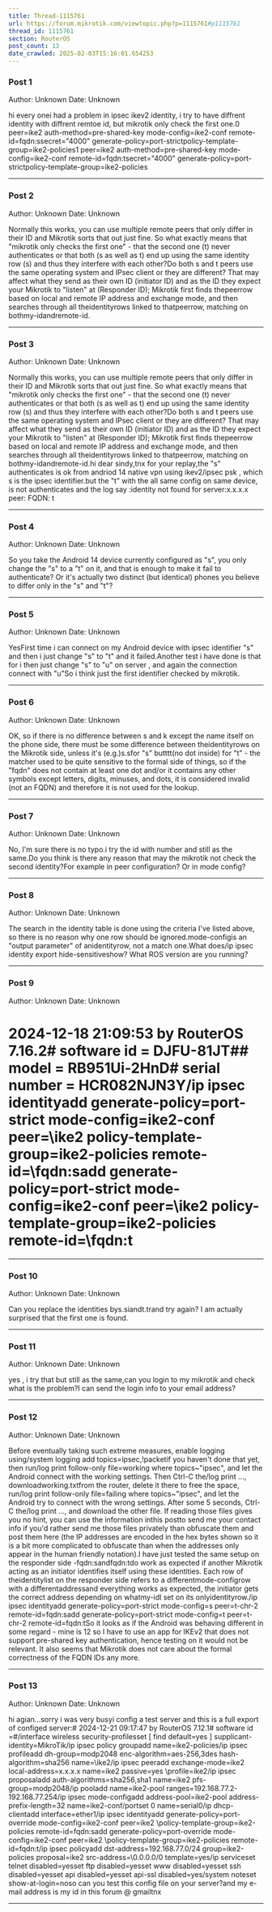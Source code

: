 ```yaml
---
title: Thread-1115761
url: https://forum.mikrotik.com/viewtopic.php?p=1115761#p1115761
thread_id: 1115761
section: RouterOS
post_count: 13
date_crawled: 2025-02-03T15:16:01.654253
---
```


### Post 1
Author: Unknown
Date: Unknown

hi every onei had a problem in ipsec ikev2 identity, i try to have diffrent identity with diffrent remtoe id, but mikrotik only check the first one.0    peer=ike2 auth-method=pre-shared-key mode-config=ike2-conf remote-id=fqdn:ssecret="4000" generate-policy=port-strictpolicy-template-group=ike2-policies1    peer=ike2 auth-method=pre-shared-key mode-config=ike2-conf remote-id=fqdn:tsecret="4000" generate-policy=port-strictpolicy-template-group=ike2-policies

---
### Post 2
Author: Unknown
Date: Unknown

Normally this works, you can use multiple remote peers that only differ in their ID and Mikrotik sorts that out just fine. So what exactly means that "mikrotik only checks the first one" - that the second one (t) never authenticates or that both (s as well as t) end up using the same identity row (s) and thus they interfere with each other?Do both s and t peers use the same operating system and IPsec client or they are different? That may affect what they send as their own ID (initiator ID) and as the ID they expect your Mikrotik to "listen" at (Responder ID); Mikrotik first finds thepeerrow based on local and remote IP address and exchange mode, and then searches through all theidentityrows linked to thatpeerrow, matching on bothmy-idandremote-id.

---
### Post 3
Author: Unknown
Date: Unknown

Normally this works, you can use multiple remote peers that only differ in their ID and Mikrotik sorts that out just fine. So what exactly means that "mikrotik only checks the first one" - that the second one (t) never authenticates or that both (s as well as t) end up using the same identity row (s) and thus they interfere with each other?Do both s and t peers use the same operating system and IPsec client or they are different? That may affect what they send as their own ID (initiator ID) and as the ID they expect your Mikrotik to "listen" at (Responder ID); Mikrotik first finds thepeerrow based on local and remote IP address and exchange mode, and then searches through all theidentityrows linked to thatpeerrow, matching on bothmy-idandremote-id.hi dear sindy,tnx for your replay,the "s" authenticates is ok from andriod 14 native vpn using ikev2/ipsec psk , which s is the ipsec identifier.but the "t" with the all same config on same device, is not authenticates and the log say :identity not found for server:x.x.x.x peer: FQDN: t

---
### Post 4
Author: Unknown
Date: Unknown

So you take the Android 14 device currently configured as "s", you only change the "s" to a "t" on it, and that is enough to make it fail to authenticate? Or it's actually two distinct (but identical) phones you believe to differ only in the "s" and "t"?

---
### Post 5
Author: Unknown
Date: Unknown

YesFirst time i can connect on my Android device   with ipsec identifier "s" and then i just change "s" to "t" and it failed.Another test i have done is that for i then just change "s" to "u" on server , and again the connection connect with "u"So i think just the first identifier checked by mikrotik.

---
### Post 6
Author: Unknown
Date: Unknown

OK, so if there is no difference between s and k except the name itself on the phone side, there must be some difference between theidentityrows on the Mikrotik side, unless it's (e.g.)s.sfor "s" butttt(no dot inside) for "t" - the matcher used to be quite sensitive to the formal side of things, so if the "fqdn" does not contain at least one dot and/or it contains any other symbols except letters, digits, minuses, and dots, it is considered invalid (not an FQDN) and therefore it is not used for the lookup.

---
### Post 7
Author: Unknown
Date: Unknown

No, I'm sure there is no typo.i try the id with number and still as the same.Do you think is there any reason that may the mikrotik not check the second identity?For example in peer configuration? Or in mode config?

---
### Post 8
Author: Unknown
Date: Unknown

The search in the identity table is done using the criteria I've listed above, so there is no reason why one row should be ignored.mode-configis an "output parameter" of anidentityrow, not a match one.What does/ip ipsec identity export hide-sensitiveshow? What ROS version are you running?

---
### Post 9
Author: Unknown
Date: Unknown

# 2024-12-18 21:09:53 by RouterOS 7.16.2# software id = DJFU-81JT## model = RB951Ui-2HnD# serial number = HCR082NJN3Y/ip ipsec identityadd generate-policy=port-strict mode-config=ike2-conf peer=\ike2 policy-template-group=ike2-policies remote-id=\fqdn:sadd generate-policy=port-strict mode-config=ike2-conf peer=\ike2 policy-template-group=ike2-policies remote-id=\fqdn:t

---
### Post 10
Author: Unknown
Date: Unknown

Can you replace the identities bys.siandt.trand try again? I am actually surprised that the first one is found.

---
### Post 11
Author: Unknown
Date: Unknown

yes , i try that but still as the same,can you login to my mikrotik and check what is the problem?I can send the login info to your email address?

---
### Post 12
Author: Unknown
Date: Unknown

Before eventually taking such extreme measures, enable logging using/system logging add topics=ipsec,!packetif you haven't done that yet, then run/log print follow-only file=working where topics~"ipsec", and let the Android connect with the working settings. Then Ctrl-C the/log print ..., downloadworking.txtfrom the router, delete it there to free the space, run/log print follow-only file=failing where topics~"ipsec", and let the Android try to connect with the wrong settings. After some 5 seconds, Ctrl-C the/log print ..., and download the other file. If reading those files gives you no hint, you can use the information inthis postto send me your contact info if you'd rather send me those files privately than obfuscate them and post them here (the IP addresses are encoded in the hex bytes shown so it is a bit more complicated to obfuscate than when the addresses only appear in the human friendly notation).I have just tested the same setup on the responder side -fqdn:sandfqdn:tdo work as expected if another Mikrotik acting as an initiator identifies itself using these identities. Each row of theidentitylist on the responder side refers to a differentmode-configrow with a differentaddressand everything works as expected, the initiator gets the correct address depending on whatmy-idI set on its onlyidentityrow./ip ipsec identityadd generate-policy=port-strict mode-config=s peer=t-chr-2 remote-id=fqdn:sadd generate-policy=port-strict mode-config=t peer=t-chr-2 remote-id=fqdn:tSo it looks as if the Android was behaving different in some regard - mine is 12 so I have to use an app for IKEv2 that does not support pre-shared key authentication, hence testing on it would not be relevant. It also seems that Mikrotik does not care about the formal correctness of the FQDN IDs any more.

---
### Post 13
Author: Unknown
Date: Unknown

hi agian...sorry i was very busyi config a  test server and this is a full export of configed server:# 2024-12-21 09:17:47 by RouterOS 7.12.1# software id =#/interface wireless security-profilesset [ find default=yes ] supplicant-identity=MikroTik/ip ipsec policy groupadd name=ike2-policies/ip ipsec profileadd dh-group=modp2048 enc-algorithm=aes-256,3des hash-algorithm=sha256 name=\ike2/ip ipsec peeradd exchange-mode=ike2 local-address=x.x.x.x name=ike2 passive=yes \profile=ike2/ip ipsec proposaladd auth-algorithms=sha256,sha1 name=ike2 pfs-group=modp2048/ip pooladd name=ike2-pool ranges=192.168.77.2-192.168.77.254/ip ipsec mode-configadd address-pool=ike2-pool address-prefix-length=32 name=ike2-conf/portset 0 name=serial0/ip dhcp-clientadd interface=ether1/ip ipsec identityadd generate-policy=port-override mode-config=ike2-conf peer=ike2 \policy-template-group=ike2-policies remote-id=fqdn:sadd generate-policy=port-override mode-config=ike2-conf peer=ike2 \policy-template-group=ike2-policies remote-id=fqdn:t/ip ipsec policyadd dst-address=192.168.77.0/24 group=ike2-policies proposal=ike2 src-address=\0.0.0.0/0 template=yes/ip serviceset telnet disabled=yesset ftp disabled=yesset www disabled=yesset ssh disabled=yesset api disabled=yesset api-ssl disabled=yes/system noteset show-at-login=noso can you test this config file on your server?and my e-mail address is my id in this forum @ gmailtnx

---
